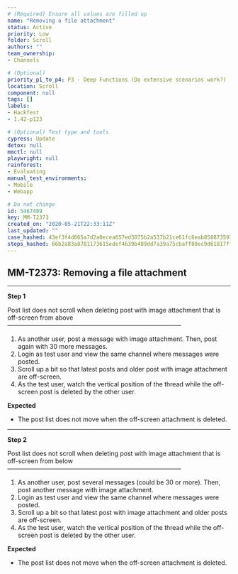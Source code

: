 ```yaml
---
# (Required) Ensure all values are filled up
name: "Removing a file attachment"
status: Active
priority: Low
folder: Scroll
authors: ""
team_ownership: 
- Channels

# (Optional)
priority_p1_to_p4: P3 - Deep Functions (Do extensive scenarios work?)
location: Scroll
component: null
tags: []
labels: 
- Hackfest
- 1.42-p123

# (Optional) Test type and tools
cypress: Update
detox: null
mmctl: null
playwright: null
rainforest: 
- Evaluating
manual_test_environments: 
- Mobile
- Webapp

# Do not change
id: 5467489
key: MM-T2373
created_on: "2020-05-21T22:33:11Z"
last_updated: ""
case_hashed: 43ef3f4d665a7d2a0ecea657ed3075b2a537b21ce61fc8eab8588735976a96a2548e9c2023eb44c645ac53ff7dda6238
steps_hashed: 66b2a83a8781173615edef4639b489dd7a39a75cbaff80ec9d61817ff630f21c7d15235736e73338485e35e19f208817
---
```


<!-- (Auto-generated) Based on frontmatter's "key" and "name" -->

## MM-T2373: Removing a file attachment

---

**Step 1**

Post list does not scroll when deleting post with image attachment that is off-screen from above\
————————————————————————————

1. As another user, post a message with image attachment. Then, post again with 30 more messages.
2. Login as test user and view the same channel where messages were posted.
3. Scroll up a bit so that latest posts and older post with image attachment are off-screen.
4. As the test user, watch the vertical position of the thread while the off-screen post is deleted by the other user.

**Expected**

- The post list does not move when the off-screen attachment is deleted.

---

**Step 2**

Post list does not scroll when deleting post with image attachment that is off-screen from below\
————————————————————————————

1. As another user, post several messages (could be 30 or more). Then, post another message with image attachment.
2. Login as test user and view the same channel where messages were posted.
3. Scroll up a bit so that latest post with image attachment and older posts are off-screen.
4. As the test user, watch the vertical position of the thread while the off-screen post is deleted by the other user.

**Expected**

- The post list does not move when the off-screen attachment is deleted.
